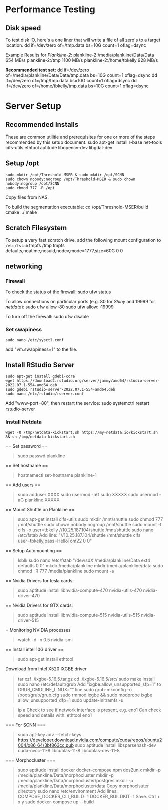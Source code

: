 
# Performance Testing
## Disk speed
To test disk IO, here's a one liner that will write a file of all zero's to a target location.
 dd if=/dev/zero of=<testing dir>/tmp.data bs=10G count=1 oflag=dsync

Example Results for *Plankline-2*:
    plankline-2:/media/plankline/Data/Data		654 MB/s
    plankline-2:/tmp				1100 MB/s
    plankline-2:/home/tbkelly			928 MB/s

**Recommended test set:**
    dd if=/dev/zero of=/media/plankline/Data/Data/tmp.data bs=10G count=1 oflag=dsync
    dd if=/dev/zero of=/tmp/tmp.data bs=10G count=1 oflag=dsync
    dd if=/dev/zero of=/home/tbkelly/tmp.data bs=10G count=1 oflag=dsync

# Server Setup
## Recommended Installs
These are common utilitie and prerequisites for one or more of the steps recommended by this setup document.
    sudo apt-get install r-base net-tools cifs-utils ethtool aptitude libopencv-dev libgdal-dev

## Setup /opt
    sudo mkdir /opt/Threshold-MSER & sudo mkdir /opt/SCNN
    sudo chown nobody:nogroup /opt/Threshold-MSER & sudo chown nobody:nogroup /opt/SCNN
    sudo chmod 777 -R /opt

Copy files from NAS.

To build the segmentation executable:
    cd /opt/Threshold-MSER/build
    cmake ../
    make


## Scratch Filesystem
To setup a very fast scratch drive, add the following mount configuration to `/etc/fstab`
    tmpfs /tmp tmpfs defaults,noatime,nosuid,nodev,mode=1777,size=60G 0 0

## networking
### Firewall
To check the status of the firewall:
    sudo ufw status

To allow connections on particular ports (e.g. 80 for *Shiny* and 19999 for *netdata*):
    sudo ufw allow :80
    sudo ufw allow: :19999

To turn off the firewall:
    sudo ufw disable


### Set swapiness

    sudo nano /etc/sysctl.conf
add "vm.swappiness=1" to the file.



## Install RStudio Server
    sudo apt-get install gdebi-core
    wget https://download2.rstudio.org/server/jammy/amd64/rstudio-server-2022.07.1-554-amd64.deb
    sudo gdebi rstudio-server-2022.07.1-554-amd64.deb
    sudo nano /etc/rstudio/rserver.conf

Add "www-port=80", then restart the service:
    sudo systemctrl restart rstudio-server


### Install Netdata
    wget -O /tmp/netdata-kickstart.sh https://my-netdata.io/kickstart.sh && sh /tmp/netdata-kickstart.sh


== Set password == 
> sudo passwd plankline

== Set hostname ==
> hostnamectl set-hostname plankline-1


== Add users ==
> sudo adduser XXXX
> sudo usermod -aG sudo XXXXX
> sudo usermod -aG plankline XXXXX


== Mount Shuttle on Plankline ==
> sudo apt-get install cifs-utils
> sudo mkdir /mnt/shuttle
> sudo chmod 777 /mnt/shuttle
> sudo chown nobody:nogroup /mnt/shuttle
> sudo mount -t cifs -o user=tbkelly //10.25.187.104/shuttle /mnt/shuttle
> sudo nano /etc/fstab
Add line: "//10.25.187.104/shuttle	/mnt/shuttle	cifs	user=tbkelly,pass=HelloTom22	0	0"



== Setup Automounting ==
> lsblk
> sudo nano /etc/fstab
"/dev/sdX	/media/plankline/Data	ext4	defaults	0	0"
> mkdir /media/plankline
> mkdir /media/plankline/data
> sudo chmod -R 777 /media/plankline
> sudo mount -a



== Nvidia Drivers for tesla cards:
> sudo aptitude install libnvidia-compute-470 nvidia-utils-470 nvidia-driver-470

== Nvidia Drivers for GTX cards:
> sudo aptitude install libnvidia-compute-515 nvidia-utils-515 nvidia-driver-515

= Monitoring NVIDIA processes
> watch -d -n 0.5 nvidia-smi



== Install intel 10G driver ==
> sudo apt-get install ethtool

Download from Intel X520 IXGBE driver
> tar xzf ./ixgbe-5.16.5.tar.gz
> cd ./ixgbe-5.16.5/src/
> sudo make install
> sudo nano /etc/default/grub
Add "ixgbe.allow_unsupported_sfp=1" to GRUB_CMDLINE_LINUX="" line
> sudo grub-mkconfig -o /boot/grub/grub.cfg
> sudo rmmod ixgbe && sudo modprobe ixgbe allow_unsupported_dfp=1
> sudo update-initramfs -u

> ip a
Check to see if network interface is present, e.g. eno1
Can check speed and details with:
> ethtool eno1


=== For SCNN  ===
> sudo apt-key adv --fetch-keys https://developer.download.nvidia.com/compute/cuda/repos/ubuntu2004/x86_64/3bf863cc.pub
> sudo aptitude install libsparsehash-dev cuda-nvcc-11-8 libcublas-11-8 libcublas-dev-11-8


=== Morphocluster ===
> sudo aptitude install docker docker-compose npm dos2unix
> mkdir -p /media/plankline/Data/morphocluster
> mkdir -p /media/plankline/Data/morphocluster/postgres
> mkdir -p /media/plankline/Data/morphocluster/data
Copy morphoclsuter directory
> sudo nano /etc/environment
Add lines: 
COMPOSE_DOCKER_CLI_BUILD=1
DOCKER_BUILDKIT=1
Save. Ctrl + x  y
> sudo docker-compose up --build


